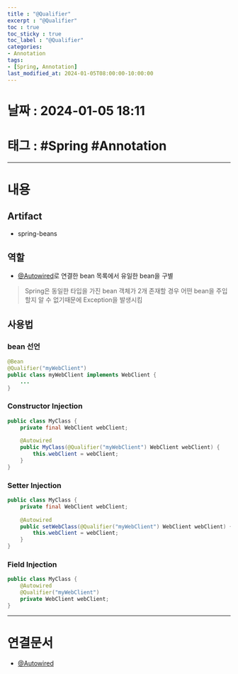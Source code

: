```yaml
---
title : "@Qualifier"
excerpt : "@Qualifier"
toc : true
toc_sticky : true
toc_label : "@Qualifier"
categories:
- Annotation
tags:
- [Spring, Annotation]
last_modified_at: 2024-01-05T08:00:00-10:00:00
---
```


# 날짜 : 2024-01-05 18:11

# 태그 : #Spring #Annotation
---

# 내용

## Artifact
- spring-beans

## 역할
- [@Autowired](../../annotation/annotation-@Autowired)로 연결한 bean 목록에서 유일한 bean을 구별

>
> Spring은 동일한 타입을 가진 bean 객체가 2개 존재할 경우 어떤 bean을 주입할지 알 수 없기때문에 Exception을 발생시킴

## 사용법

### bean 선언

```java
@Bean 
@Qualifier("myWebClient") 
public class myWebClient implements WebClient {
	...
}
```

### Constructor Injection

```java
public class MyClass {
	private final WebClient webClient;
	
	@Autowired 
	public MyClass(@Qualifier("myWebClient") WebClient webClient) {
		this.webClient = webClient;
	}
}
```

### Setter Injection

```java
public class MyClass {
	private final WebClient webClient;
	
	@Autowired 
	public setWebClass(@Qualifier("myWebClient") WebClient webClient) {
		this.webClient = webClient;
	}
}
```

### Field Injection

```java
public class MyClass {
	@Autowired
	@Qualifier("myWebClient")
	private WebClient webClient;
}
```

---

# 연결문서
- [@Autowired](../../annotation/annotation-@Autowired)